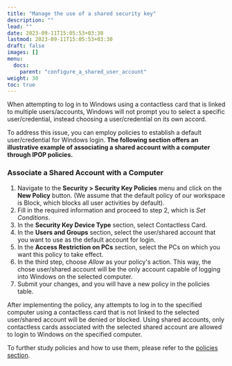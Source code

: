 ```yaml
---
title: "Manage the use of a shared security key"
description: ""
lead: ""
date: 2023-09-11T15:05:53+03:30
lastmod: 2023-09-11T15:05:53+03:30
draft: false
images: []
menu:
  docs:
    parent: "configure_a_shared_user_account"
weight: 30
toc: true
---
```


When attempting to log in to Windows using a contactless card that is linked to multiple users/accounts, Windows will not prompt you to select a specific user/credential, instead choosing a user/credential on its own accord.

To address this issue, you can employ policies to establish a default user/credential for Windows login. **The following section offers an illustrative example of associating a shared account with a computer through IPOP policies.**

### Associate a Shared Account with a Computer

1. Navigate to the **Security > Security Key Policies** menu and click on the **New Policy** button. (We assume that the default policy of our workspace is Block, which blocks all user activities by default).
2. Fill in the required information and proceed to step 2, which is *Set Conditions*.
3. In the **Security Key Device Type** section, select Contactless Card.
4. In the **Users and Groups** section, select the user/shared account that you want to use as the default account for login.
5. In the **Access Restriction on PCs** section, select the PCs on which you want this policy to take effect.
6. In the third step, choose *Allow* as your policy's action. This way, the chose user/shared account will be the only account capable of logging into Windows on the selected computer.
7. Submit your changes, and you will have a new policy in the policies table.

After implementing the policy, any attempts to log in to the specified computer using a contactless card that is not linked to the selected user/shared account will be denied or blocked. Using shared accounts, only contactless cards associated with the selected shared account are allowed to login to Windows on the specified computer.

To further study policies and how to use them, please refer to the [policies section](https://docs.ipop.com/security-key-policies/).
